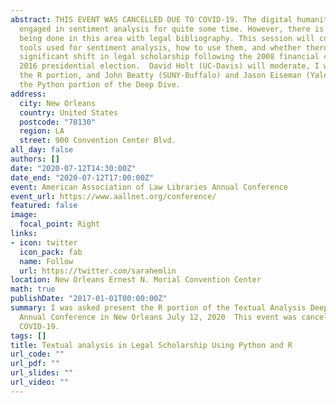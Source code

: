 ```yaml
---
abstract: THIS EVENT WAS CANCELLED DUE TO COVID-19. The digital humanities have been
  engaged in sentiment analysis for quite some time. However, there is little work
  being done in this area with legal bibliography. This session will cover the basic
  tools used for sentiment analysis, how to use them, and whether there was a statistically
  significant shift in legal scholarship following the 2008 financial crisis and the
  2016 presidential election.  David Holt (UC-Davis) will moderate, I will present
  the R portion, and John Beatty (SUNY-Buffalo) and Jason Eiseman (Yale) will present
  the Python portion of the Deep Dive.
address:
  city: New Orleans
  country: United States
  postcode: "70130"
  region: LA
  street: 900 Convention Center Blvd.
all_day: false
authors: []
date: "2020-07-12T14:30:00Z"
date_end: "2020-07-12T17:00:00Z"
event: American Association of Law Libraries Annual Conference
event_url: https://www.aallnet.org/conference/
featured: false
image:
  focal_point: Right
links:
- icon: twitter
  icon_pack: fab
  name: Follow
  url: https://twitter.com/sarahemlin
location: New Orleans Ernest N. Morial Convention Center
math: true
publishDate: "2017-01-01T00:00:00Z"
summary: I was asked present the R portion of the Textual Analysis Deep Dive at AALL's
  Annual Conference in New Orleans July 12, 2020  This event was cancelled due to
  COVID-19.
tags: []
title: Textual analysis in Legal Scholarship Using Python and R
url_code: ""
url_pdf: ""
url_slides: ""
url_video: ""
---
```

